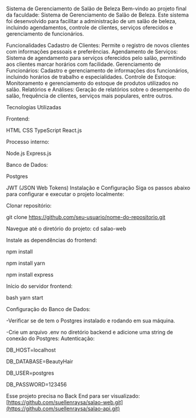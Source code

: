 Sistema de Gerenciamento de Salão de Beleza Bem-vindo ao projeto final da faculdade: Sistema de Gerenciamento de Salão de Beleza. Este sistema foi desenvolvido para facilitar a administração de um salão de beleza, incluindo agendamentos, controle de clientes, serviços oferecidos e gerenciamento de funcionários.

Funcionalidades Cadastro de Clientes: Permite o registro de novos clientes com informações pessoais e preferências. Agendamento de Serviços: Sistema de agendamento para serviços oferecidos pelo salão, permitindo aos clientes marcar horários com facilidade. Gerenciamento de Funcionários: Cadastro e gerenciamento de informações dos funcionários, incluindo horários de trabalho e especialidades. Controle de Estoque: Monitoramento e gerenciamento do estoque de produtos utilizados no salão. Relatórios e Análises: Geração de relatórios sobre o desempenho do salão, frequência de clientes, serviços mais populares, entre outros.

Tecnologias Utilizadas 

Frontend:

HTML CSS TypeScript React.js

Processo interno:

Node.js Express.js

Banco de Dados: 

Postgres

JWT (JSON Web Tokens) Instalação e Configuração Siga os passos abaixo para configurar e executar o projeto localmente:

Clonar repositório:

git clone [https://github.com/seu-usuario/nome-do-repositorio.git ](https://github.com/suellenraysa/salao-web.git)

Navegue até o diretório do projeto: cd salao-web

Instale as dependências do frontend:

npm install 

npm install yarn 

npm install express

Início do servidor frontend:

bash 
yarn start

Configuração do Banco de Dados:

-Verificar se de tem o Postgres instalado e rodando em sua máquina. 

-Crie um arquivo .env no diretório backend e adicione uma string de conexão do Postgres: 
Autenticação: 

DB_HOST=localhost 

DB_DATABASE=BeautyHair 

DB_USER=postgres 

DB_PASSWORD=123456

Esse projeto precisa no Back End para ser visualizado: [https://github.com/suellenraysa/salao-web.git](https://github.com/suellenraysa/salao-api.git)
